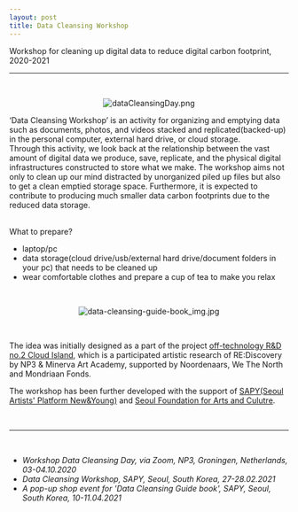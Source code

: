 ```yaml
---
layout: post
title: Data Cleansing Workshop
---
```


Workshop for cleaning up digital data to reduce digital carbon footprint, 2020-2021

***

<br/>
<div><p align="middle">
<img class="img_horizontal" src="{{ site.baseurl }}/img/work_footage/dataCleansingDay.png" alt="dataCleansingDay.png" title="workshop Data Cleansing Day image"/>
</p></div>

>
‘Data Cleansing Workshop’ is an activity for organizing and emptying data such as documents, photos, and videos stacked and replicated(backed-up) in the personal computer, external hard drive, or cloud storage.<br/>
Through this activity, we look back at the relationship between the vast amount of digital data we produce, save, replicate, and the physical digital infrastructures constructed to store what we make. The workshop aims not only to clean up our mind distracted by unorganized piled up files but also to get a clean emptied storage space. Furthermore, it is expected to contribute to producing much smaller data carbon footprints due to the reduced data storage.<br/>

<br/>
<div>
What to prepare?
<ul>
<li>laptop/pc</li>
<li>data storage(cloud drive/usb/external hard drive/document folders in your pc) that needs to be cleaned up</li>
<li>wear comfortable clothes and prepare a cup of tea to make you relax</li>
</ul>

<br/>
<div><p align="middle">
<img class="img_horizontal" src="{{ site.baseurl }}/img/work_footage/dcgb-pm-img.jpg" alt="data-cleansing-guide-book_img.jpg" title="data cleansing guide book image"/>
</p></div>

<br/>
<p>
The idea was initially designed as a part of the project <a href="https://off-technology.website/cloudisland/" target="blank">off-technology R&D no.2 Cloud Island</a>, which is a participated artistic research of RE:Discovery by NP3 & Minerva Art Academy, supported by Noordenaars, We The North and Mondriaan Fonds.<br></p>
<p>
The workshop has been further developed with the support of <a href="http://www.sapy.kr/" target="blank">SAPY(Seoul Artists' Platform New&Young)</a> and <a href="https://www.sfac.or.kr/index.do" target="blank">Seoul Foundation for Arts and Culutre</a>.<br>
</p>

</div>
<br/>

***

<br/>
<ul>
<li><i>Workshop Data Cleansing Day, via Zoom, NP3, Groningen, Netherlands, 03-04.10.2020</i></li>
<li><i>Data Cleansing Workshop, SAPY, Seoul, South Korea, 27-28.02.2021</i></li>
<li><i>A pop-up shop event for 'Data Cleansing Guide book', SAPY, Seoul, South Korea, 10-11.04.2021</i></li>
</ul>


<br/><br/><br/>
